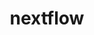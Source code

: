 ---
title: "nextflow"
layout: cache
categories: [package, develop]
meta: {"compilers": ["gcc@=7.3.1"], "num_specs": 4, "num_specs_by_stack": {"aws-isc": 2, "aws-isc-aarch64": 2, "root": 4}, "oss": ["amzn2"], "platforms": ["linux"], "stacks": ["aws-isc", "aws-isc-aarch64", "root"], "targets": ["aarch64", "x86_64_v3"], "versions": ["24.10.3"]}
spec_details: [{"compiler": "gcc@=7.3.1", "hash": "qa2o53a23orwkf3t2bgz4fkooqlyy2kx", "os": "amzn2", "platform": "linux", "size": "-", "stacks": ["aws-isc-aarch64", "root"], "tarball": "https://binaries.spack.io/develop/build_cache/linux-amzn2-aarch64/gcc-7.3.1/nextflow-24.10.3/linux-amzn2-aarch64-gcc-7.3.1-nextflow-24.10.3-qa2o53a23orwkf3t2bgz4fkooqlyy2kx.spack", "target": "aarch64", "variants": ["build_system=generic"], "versions": ["24.10.3"]}, {"compiler": "gcc@=7.3.1", "hash": "yrvh4tjubfe6no5u77neq3a43cofwgn5", "os": "amzn2", "platform": "linux", "size": "-", "stacks": ["aws-isc-aarch64", "root"], "tarball": "https://binaries.spack.io/develop/build_cache/linux-amzn2-aarch64/gcc-7.3.1/nextflow-24.10.3/linux-amzn2-aarch64-gcc-7.3.1-nextflow-24.10.3-yrvh4tjubfe6no5u77neq3a43cofwgn5.spack", "target": "aarch64", "variants": ["build_system=generic"], "versions": ["24.10.3"]}, {"compiler": "gcc@=7.3.1", "hash": "b6c7mtbvhsgvxq3c7hqjwlbzgabterlx", "os": "amzn2", "platform": "linux", "size": "-", "stacks": ["aws-isc", "root"], "tarball": "https://binaries.spack.io/develop/build_cache/linux-amzn2-x86_64_v3/gcc-7.3.1/nextflow-24.10.3/linux-amzn2-x86_64_v3-gcc-7.3.1-nextflow-24.10.3-b6c7mtbvhsgvxq3c7hqjwlbzgabterlx.spack", "target": "x86_64_v3", "variants": ["build_system=generic"], "versions": ["24.10.3"]}, {"compiler": "gcc@=7.3.1", "hash": "xfre2omm2fvq62evdfxhdd54ncokkdix", "os": "amzn2", "platform": "linux", "size": "-", "stacks": ["aws-isc", "root"], "tarball": "https://binaries.spack.io/develop/build_cache/linux-amzn2-x86_64_v3/gcc-7.3.1/nextflow-24.10.3/linux-amzn2-x86_64_v3-gcc-7.3.1-nextflow-24.10.3-xfre2omm2fvq62evdfxhdd54ncokkdix.spack", "target": "x86_64_v3", "variants": ["build_system=generic"], "versions": ["24.10.3"]}]
---